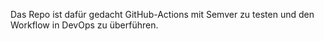 Das Repo ist dafür gedacht GitHub-Actions mit Semver zu testen und den Workflow in DevOps zu überführen.